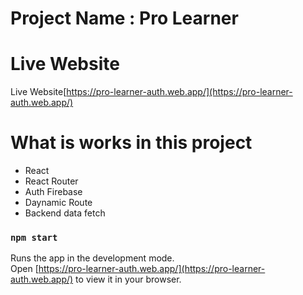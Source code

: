 # Project Name : Pro Learner

# Live Website

Live Website[https://pro-learner-auth.web.app/](https://pro-learner-auth.web.app/)

# What is works in this project

- React
- React Router
- Auth Firebase
- Daynamic Route
- Backend data fetch

### `npm start`

Runs the app in the development mode.\
Open [https://pro-learner-auth.web.app/](https://pro-learner-auth.web.app/) to view it in your browser.

